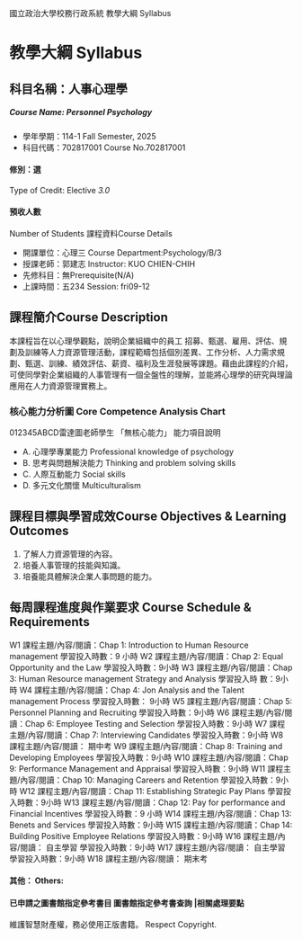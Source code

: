 國立政治大學校務行政系統 教學大綱 Syllabus
# 教學大綱 Syllabus
##  科目名稱：人事心理學 
#####  Course Name: Personnel Psychology
  * 學年學期：114-1 Fall Semester, 2025 
  * 科目代碼：702817001 Course No.702817001
#### 修別：選
Type of Credit: Elective 
_3.0_
#### 預收人數
Number of Students
課程資料Course Details
  * 開課單位：心理三 Course Department:Psychology/B/3 
  * 授課老師：郭建志 Instructor: KUO CHIEN-CHIH 
  * 先修科目：無Prerequisite(N/A)
  * 上課時間：五234 Session: fri09-12
##  課程簡介Course Description
本課程旨在以心理學觀點，說明企業組織中的員工 招募、甄選、雇用、評估、規劃及訓練等人力資源管理活動，課程範疇包括個別差異、工作分析、人力需求規劃、甄選、訓練、績效評估、薪資、福利及生涯發展等課題。藉由此課程的介紹，可使同學對企業組織的人事管理有一個全盤性的理解，並能將心理學的研究與理論應用在人力資源管理實務上。
###  核心能力分析圖 Core Competence Analysis Chart
012345ABCD雷達圖老師學生
「無核心能力」 
能力項目說明
  * A. 心理學專業能力 Professional knowledge of psychology
  * B. 思考與問題解決能力 Thinking and problem solving skills
  * C. 人際互動能力 Social skills
  * D. 多元文化關懷 Multiculturalism
##  課程目標與學習成效Course Objectives & Learning Outcomes 
1. 了解人力資源管理的內容。
2. 培養人事管理的技能與知識。
3. 培養能具體解決企業人事問題的能力。  
##  每周課程進度與作業要求 Course Schedule & Requirements
W1 課程主題/內容/閱讀：Chap 1: Introduction to Human Resource management 學習投入時數：9 小時 
W2 課程主題/內容/閱讀：Chap 2: Equal Opportunity and the Law 學習投入時數：9小時 
W3 課程主題/內容/閱讀：Chap 3: Human Resource management Strategy and Analysis 學習投入時 數：9小時 
W4 課程主題/內容/閱讀：Chap 4: Jon Analysis and the Talent management Process 學習投入時數： 9小時 
W5 課程主題/內容/閱讀：Chap 5: Personnel Planning and Recruiting 學習投入時數：9小時 
W6 課程主題/內容/閱讀：Chap 6: Employee Testing and Selection 學習投入時數：9小時 
W7 課程主題/內容/閱讀：Chap 7: Interviewing Candidates 學習投入時數：9小時 
W8 課程主題/內容/閱讀： 期中考 
W9 課程主題/內容/閱讀：Chap 8: Training and Developing Employees 學習投入時數：9小時 
W10 課程主題/內容/閱讀：Chap 9: Performance Management and Appraisal 學習投入時數：9小時 
W11 課程主題/內容/閱讀：Chap 10: Managing Careers and Retention 學習投入時數：9小時 
W12 課程主題/內容/閱讀：Chap 11: Establishing Strategic Pay Plans 學習投入時數：9小時 
W13 課程主題/內容/閱讀：Chap 12: Pay for performance and Financial Incentives 學習投入時數：9 小時 
W14 課程主題/內容/閱讀：Chap 13: Benets and Services 學習投入時數：9小時 
W15 課程主題/內容/閱讀：Chap 14: Building Positive Employee Relations 學習投入時數：9小時 
W16 課程主題/內容/閱讀： 自主學習 學習投入時數：9小時 
W17 課程主題/內容/閱讀： 自主學習 學習投入時數：9小時 
W18 課程主題/內容/閱讀： 期末考 
####  其他： Others:
####  已申請之圖書館指定參考書目  圖書館指定參考書查詢 |相關處理要點
維護智慧財產權，務必使用正版書籍。 Respect Copyright.